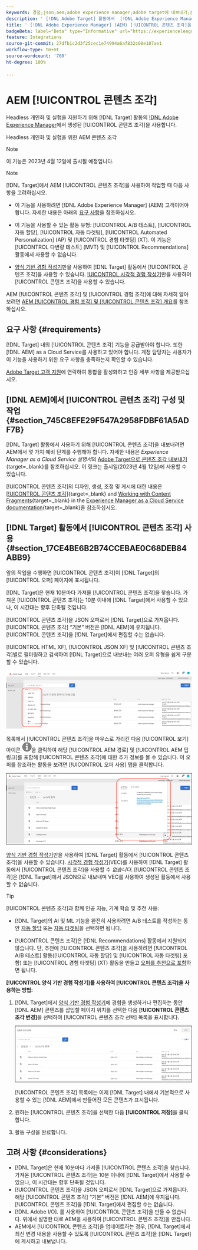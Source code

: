 ```yaml
---
keywords: 경험;json;aem;adobe experience manager;adobe target에 내보내기;콘텐츠 조각;조각;CF;cf;headless;personalization;experimentation
description: ' [!DNL Adobe Target] 활동에서  [!DNL Adobe Experience Manager] [!UICONTROL 콘텐츠 조각]을 사용하는 방법에 대해 알아봅니다.'
title: ' [!DNL Adobe Experience Manager] (AEM) [!UICONTROL 콘텐츠 조각]을 사용하려면 어떻게 해야 합니까?'
badgeBeta: label="Beta" type="Informative" url="https://experienceleague.adobe.com/docs/target/using/introduction/intro.html#beta newtab=true" tooltip="What are Target Beta release features?"
feature: Integrations
source-git-commit: 27dfb1c2d3f25cec1e74994a6af832c08e107ae1
workflow-type: tm+mt
source-wordcount: '760'
ht-degree: 100%

---
```


# AEM [!UICONTROL 콘텐츠 조각]

Headless 개인화 및 실험을 지원하기 위해 [!DNL Target] 활동의 [!DNL Adobe Experience Manager](AEM)에서 생성된 [!UICONTROL 콘텐츠 조각]을 사용합니다.

Headless 개인화 및 실험을 위한 AEM 콘텐츠 조각

>[!NOTE]
>
>이 기능은 2023년 4월 12일에 출시될 예정입니다.

>[!NOTE]
>
>[!DNL Target]에서 AEM [!UICONTROL 콘텐츠 조각]을 사용하여 작업할 때 다음 사항을 고려하십시오.
> 
>* 이 기능을 사용하려면 [!DNL Adobe Experience Manager] (AEM) 고객이어야 합니다. 자세한 내용은 아래의 [요구 사항](#section_AE6F0971E1574B3AA324003599B96E5A)을 참조하십시오.
>
>* 이 기능을 사용할 수 있는 활동 유형: [!UICONTROL A/B 테스트], [!UICONTROL 자동 할당], [!UICONTROL 자동 타겟팅], [!UICONTROL Automated Personalization] (AP) 및 [!UICONTROL 경험 타겟팅] (XT). 이 기능은 [!UICONTROL 다변량 테스트] (MVT) 및 [!UICONTROL Recommendations] 활동에서 사용할 수 없습니다.
>
>* [양식 기반 경험 작성기](/help/main/c-experiences/form-experience-composer.md)만을 사용하여 [!DNL Target] 활동에서 [!UICONTROL 콘텐츠 조각]을 사용할 수 있습니다. [!UICONTROL 시각적 경험 작성기](VEC)만을 사용하여 [!UICONTROL 콘텐츠 조각]을 사용할 수 있습니다.


AEM [!UICONTROL 콘텐츠 조각] 및 [!UICONTROL 경험 조각]에 대해 자세히 알아보려면 [AEM [!UICONTROL 경험 조각] 및 [!UICONTROL 콘텐츠 조각] 개요](/help/main/c-integrating-target-with-mac/aem/aem-experience-and-content-fragments.md)를 참조하십시오.

## 요구 사항 {#requirements}

[!DNL Target] 내의 [!UICONTROL 콘텐츠 조각] 기능을 공급받아야 합니다. 또한 [!DNL AEM] as a Cloud Service를 사용하고 있어야 합니다. 계정 담당자는 사용자가 이 기능을 사용하기 위한 요구 사항을 충족하는지 확인할 수 있습니다.

[Adobe Target 고객 지원](/help/main/cmp-resources-and-contact-information.md#reference_ACA3391A00EF467B87930A450050077C)에 연락하여 통합을 활성화하고 인증 세부 사항을 제공받으십시오.

## [!DNL AEM]에서 [!UICONTROL 콘텐츠 조각] 구성 및 작업 {#section_745C8EFE29F547A2958FDBF61A5ADF7B}

[!DNL Target] 활동에서 사용하기 위해 [!UICONTROL 콘텐츠 조각]을 내보내려면 AEM에서 몇 가지 예비 단계를 수행해야 합니다. 자세한 내용은 *Experience Manager as a Cloud Service 설명서*&#x200B;의 [Adobe Target으로 콘텐츠 조각 내보내기](https://experienceleague.adobe.com/docs/experience-manager-cloud-service/content/sites/integrations/content-fragments-target.html){target=_blank}를 참조하십시오. 이 링크는 출시일(2023년 4월 12일)에 사용할 수 있습니다.

[!UICONTROL 콘텐츠 조각]의 디자인, 생성, 조정 및 게시에 대한 내용은 [[!UICONTROL 콘텐츠 조각]](https://experienceleague.adobe.com/docs/experience-manager-cloud-service/content/sites/authoring/fundamentals/content-fragments.html?lang=ko){target=_blank} and [Working with Content Fragments](https://experienceleague.adobe.com/docs/experience-manager-cloud-service/content/sites/administering/content-fragments/content-fragments.html){target=_blank} in the [Experience Manager as a Cloud Service documentation](https://experienceleague.adobe.com/docs/experience-manager-cloud-service/content/home.html){target=_blank}을 참조하십시오.

## [!DNL Target] 활동에서 [!UICONTROL 콘텐츠 조각] 사용 {#section_17CE4BE6B2B74CCEBAE0C68DEB84ABB9}

앞의 작업을 수행하면 [!UICONTROL 콘텐츠 조각]이 [!DNL Target]의 [!UICONTROL 오퍼] 페이지에 표시됩니다.

[!DNL Target]은 현재 10분마다 가져올 [!UICONTROL 콘텐츠 조각]을 찾습니다. 가져온 [!UICONTROL 콘텐츠 조각]는 10분 이내에 [!DNL Target]에서 사용할 수 있으나, 이 시간대는 향후 단축될 것입니다.

[!UICONTROL 콘텐츠 조각]을 JSON 오퍼로서 [!DNL Target]으로 가져옵니다. [!UICONTROL 콘텐츠 조각] “기본” 버전은 [!DNL AEM]에 유지됩니다. [!UICONTROL 콘텐츠 조각]을 [!DNL Target]에서 편집할 수는 없습니다.

[!UICONTROL HTML XF], [!UICONTROL JSON XF] 및 [!UICONTROL 콘텐츠 조각]별로 필터링하고 검색하여 [!DNL Target]으로 내보내는 여러 오퍼 유형을 쉽게 구분할 수 있습니다.

![콘텐츠 조각 유형별 필터링: Target UI의 HTML 또는 JSON](/help/main/c-integrating-target-with-mac/aem/assets/fragment-types.png)

목록에서 [!UICONTROL 콘텐츠 조각]을 마우스로 가리킨 다음 [!UICONTROL 보기] 아이콘 ![정보 아이콘](/help/main/c-integrating-target-with-mac/aem/assets/icon-info.png)을 클릭하여 해당 [!UICONTROL AEM 경로] 및 [!UICONTROL AEM 딥 링크]를 포함해 [!UICONTROL 콘텐츠 조각]에 대한 추가 정보를 볼 수 있습니다. 이 오퍼를 참조하는 활동을 보려면 [!UICONTROL 오퍼 사용] 탭을 클릭합니다.

![콘텐츠 조각 정보 팝업](/help/main/c-integrating-target-with-mac/aem/assets/cf-info-popup.png)

[양식 기반 경험 작성기](/help/main/c-experiences/form-experience-composer.md)만을 사용하여 [!DNL Target] 활동에서 [!UICONTROL 콘텐츠 조각]을 사용할 수 있습니다. [시각적 경험 작성기](/help/main/c-experiences/c-visual-experience-composer/visual-experience-composer.md)(VEC)를 사용하여 [!DNL Target] 활동에서 [!UICONTROL 콘텐츠 조각]을 사용할 수 *없습니다*. [!UICONTROL 콘텐츠 조각]은 [!DNL Target]에서 JSON으로 내보내며 VEC를 사용하여 생성된 활동에서 사용할 수 없습니다.

>[!TIP]
>
>[!UICONTROL 콘텐츠 조각]과 함께 인공 지능, 기계 학습 및 추천 사용:
>
>* [!DNL Target]의 AI 및 ML 기능을 완전히 사용하려면 A/B 테스트를 작성하는 동안 [자동 할당](/help/main/c-activities/automated-traffic-allocation/automated-traffic-allocation.md#concept_A1407678796B4C569E94CBA8A9F7F5D4) 또는 [자동 타겟팅](/help/main/c-activities/auto-target/auto-target-to-optimize.md)을 선택하면 됩니다.
>
>* [!UICONTROL 콘텐츠 조각]은 [!DNL Recommendations] 활동에서 지원되지 않습니다. 단, 추천에 [!UICONTROL 콘텐츠 조각]을 사용하려면 [!UICONTROL A/B 테스트] 활동([!UICONTROL 자동 할당] 및 [!UICONTROL 자동 타겟팅] 포함) 또는 [!UICONTROL 경험 타겟팅] (XT) 활동을 만들고 [오퍼를 추천으로 포함](/help/main/c-recommendations/recommendations-as-an-offer.md)하면 됩니다.


**[!UICONTROL 양식 기반 경험 작성기]를 사용하여 [!UICONTROL 콘텐츠 조각]을 사용하는 방법:**

1. [!DNL Target]에서 [양식 기반 경험 작성기](/help/main/c-experiences/form-experience-composer.md#task_FAC842A6535045B68B4C1AD3E657E56E)에 경험을 생성하거나 편집하는 동안 [!DNL AEM] 콘텐츠를 삽입할 페이지 위치를 선택한 다음 **[!UICONTROL 콘텐츠 조각 변경]**&#x200B;을 선택하여 [!UICONTROL 콘텐츠 조각 선택] 목록을 표시합니다.

   ![content_fragment_list 이미지](/help/main/c-integrating-target-with-mac/aem/assets/choose-content-fragment.png)

   [!UICONTROL 콘텐츠 조각] 목록에는 이제 [!DNL Target] 내에서 기본적으로 사용할 수 있는 [!DNL AEM]에서 만들어진 모든 콘텐츠가 표시됩니다.

1. 원하는 [!UICONTROL 콘텐츠 조각]을 선택한 다음 **[!UICONTROL 저장]**&#x200B;을 클릭합니다.
1. 활동 구성을 완료합니다.

## 고려 사항 {#considerations}

* [!DNL Target]은 현재 10분마다 가져올 [!UICONTROL 콘텐츠 조각]을 찾습니다. 가져온 [!UICONTROL 콘텐츠 조각]는 10분 이내에 [!DNL Target]에서 사용할 수 있으나, 이 시간대는 향후 단축될 것입니다.
* [!UICONTROL 콘텐츠 조각]을 JSON 오퍼로서 [!DNL Target]으로 가져옵니다. 해당 [!UICONTROL 콘텐츠 조각] “기본” 버전은 [!DNL AEM]에 유지됩니다. [!UICONTROL 콘텐츠 조각]을 [!DNL Target]에서 편집할 수는 없습니다.
* [!DNL Adobe I/O]. 를 사용하여 [!UICONTROL 콘텐츠 조각]을 만들 수 없습니다. 위에서 설명한 대로 AEM을 사용하여 [!UICONTROL 콘텐츠 조각]을 만듭니다.
* AEM에서 [!UICONTROL 콘텐츠 조각]을 업데이트하는 경우, [!DNL Target]에서 최신 변경 내용을 사용할 수 있도록 [!UICONTROL 콘텐츠 조각]을 [!DNL Target]에 게시하고 내보냅니다.